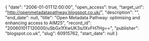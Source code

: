 {
  "date": "2006-01-01T12:00:00", 
  "open_access": true, 
  "target_url": "http://openmetadatapathway.blogspot.co.uk/", 
  "description": "", 
  "end_date": null, 
  "title": "Open Metadata Pathway: optimising and enhancing access to AIM25", 
  "record_id": "20060101T120000/uSbGx1fXwUK3s/lXvFH7Hg==", 
  "publisher": "blogspot.co.uk", 
  "slug": 60915762, 
  "start_date": null
}

